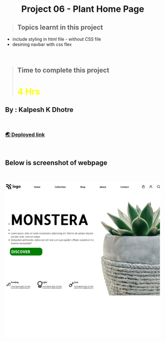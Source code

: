 # <center>**Project 06 - Plant Home Page**</center>


> ## Topics learnt in this project
- include styling in html file - without CSS file
- desining navbar with css flex 
<br><br><br>

> ## Time to complete this project 
> # <font color="Yellow">**4 Hrs**</font>

## **By : Kalpesh K Dhotre**
<br>

### [🌏 Deployed link](https://kd-project-06.netlify.app/)
<br>

## Below is screenshot of webpage 
<br>

![Screenshot of project 1](./screenshot.jpeg)
